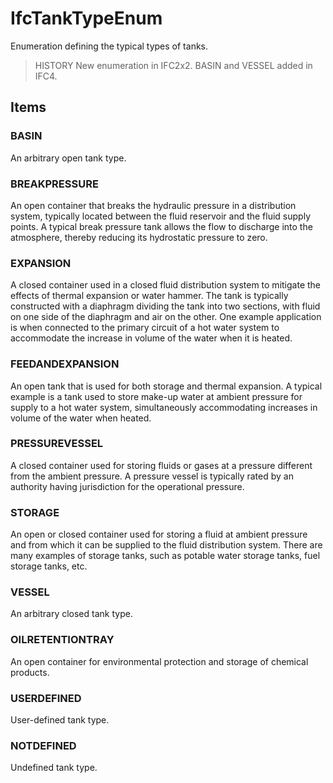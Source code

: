# IfcTankTypeEnum

Enumeration defining the typical types of tanks.<!-- end of definition -->

> HISTORY New enumeration in IFC2x2. BASIN and VESSEL added in IFC4.

## Items

### BASIN
An arbitrary open tank type.

### BREAKPRESSURE
An open container that breaks the hydraulic pressure in a distribution system, typically located between the fluid reservoir and the fluid supply points. A typical break pressure tank allows the flow to discharge into the atmosphere, thereby reducing its hydrostatic pressure to zero.

### EXPANSION
A closed container used in a closed fluid distribution system to mitigate the effects of thermal expansion or water hammer. The tank is typically constructed with a diaphragm dividing the tank into two sections, with fluid on one side of the diaphragm and air on the other. One example application is when connected to the primary circuit of a hot water system to accommodate the increase in volume of the water when it is heated.

### FEEDANDEXPANSION
An open tank that is used for both storage and thermal expansion. A typical example is a tank used to store make-up water at ambient pressure for supply to a hot water system, simultaneously accommodating increases in volume of the water when heated.

### PRESSUREVESSEL
A closed container used for storing fluids or gases at a pressure different from the ambient pressure. A pressure vessel is typically rated by an authority having jurisdiction for the operational pressure.

### STORAGE
An open or closed container used for storing a fluid at ambient pressure and from which it can be supplied to the fluid distribution system. There are many examples of storage tanks, such as potable water storage tanks, fuel storage tanks, etc.

### VESSEL
An arbitrary closed tank type.

### OILRETENTIONTRAY
An open container for environmental protection and storage of chemical products.

### USERDEFINED
User-defined tank type.

### NOTDEFINED
Undefined tank type.
